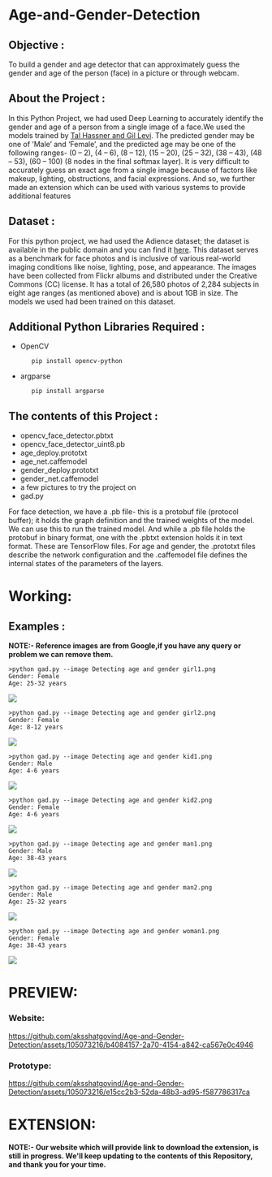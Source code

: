 # Age-and-Gender-Detection

<h2>Objective :</h2>
<p>To build a gender and age detector that can approximately guess the gender and age of the person (face) in a picture or through webcam.</p>

<h2>About the Project :</h2>
<p>In this Python Project, we had used Deep Learning to accurately identify the gender and age of a person from a single image of a face.We used the models trained by <a href="https://talhassner.github.io/home/projects/Adience/Adience-data.html">Tal Hassner and Gil Levi</a>. The predicted gender may be one of ‘Male’ and ‘Female’, and the predicted age may be one of the following ranges- (0 – 2), (4 – 6), (8 – 12), (15 – 20), (25 – 32), (38 – 43), (48 – 53), (60 – 100) (8 nodes in the final softmax layer). It is very difficult to accurately guess an exact age from a single image because of factors like makeup, lighting, obstructions, and facial expressions. And so, we further made an extension which can be used with various systems to provide additional features</p>

<h2>Dataset :</h2>
<p>For this python project, we had used the Adience dataset; the dataset is available in the public domain and you can find it <a href="https://www.kaggle.com/ttungl/adience-benchmark-gender-and-age-classification">here</a>. This dataset serves as a benchmark for face photos and is inclusive of various real-world imaging conditions like noise, lighting, pose, and appearance. The images have been collected from Flickr albums and distributed under the Creative Commons (CC) license. It has a total of 26,580 photos of 2,284 subjects in eight age ranges (as mentioned above) and is about 1GB in size. The models we used had been trained on this dataset.</p>

<h2>Additional Python Libraries Required :</h2>
<ul>
  <li>OpenCV</li>
  
       pip install opencv-python
</ul>
<ul>
 <li>argparse</li>
  
       pip install argparse
</ul>

<h2>The contents of this Project :</h2>
<ul>
  <li>opencv_face_detector.pbtxt</li>
  <li>opencv_face_detector_uint8.pb</li>
  <li>age_deploy.prototxt</li>
  <li>age_net.caffemodel</li>
  <li>gender_deploy.prototxt</li>
  <li>gender_net.caffemodel</li>
  <li>a few pictures to try the project on</li>
  <li>gad.py</li>
 </ul>
 <p>For face detection, we have a .pb file- this is a protobuf file (protocol buffer); it holds the graph definition and the trained weights of the model. We can use this to run the trained model. And while a .pb file holds the protobuf in binary format, one with the .pbtxt extension holds it in text format. These are TensorFlow files. For age and gender, the .prototxt files describe the network configuration and the .caffemodel file defines the internal states of the parameters of the layers.</p>
 
# Working:

<h2>Examples :</h2>
<p><b>NOTE:- Reference images are from Google,if you have any query or problem we can remove them.</b></p>

    >python gad.py --image Detecting age and gender girl1.png
    Gender: Female
    Age: 25-32 years
    
<img src="Example/Detecting age and gender girl1.png">

    >python gad.py --image Detecting age and gender girl2.png
    Gender: Female
    Age: 8-12 years
    
<img src="Example/Detecting age and gender girl2.png">

    >python gad.py --image Detecting age and gender kid1.png
    Gender: Male
    Age: 4-6 years    
    
<img src="Example/Detecting age and gender kid1.png">

    >python gad.py --image Detecting age and gender kid2.png
    Gender: Female
    Age: 4-6 years  
    
<img src="Example/Detecting age and gender kid2.png">

    >python gad.py --image Detecting age and gender man1.png
    Gender: Male
    Age: 38-43 years
    
<img src="Example/Detecting age and gender man1.png">

    >python gad.py --image Detecting age and gender man2.png
    Gender: Male
    Age: 25-32 years
    
<img src="Example/Detecting age and gender man2.png">

    >python gad.py --image Detecting age and gender woman1.png
    Gender: Female
    Age: 38-43 years
    
<img src="Example/Detecting age and gender woman1.png">

 # PREVIEW:

  ### Website:

https://github.com/aksshatgovind/Age-and-Gender-Detection/assets/105073216/b4084157-2a70-4154-a842-ca567e0c4946

  ### Prototype:

https://github.com/aksshatgovind/Age-and-Gender-Detection/assets/105073216/e15cc2b3-52da-48b3-ad95-f587786317ca

 # EXTENSION:
 
 <p><b>NOTE:- Our website which will provide link to download the extension, is still in progress. We'll keep updating to the contents of this Repository, and thank you for your time.</b></p>
 
